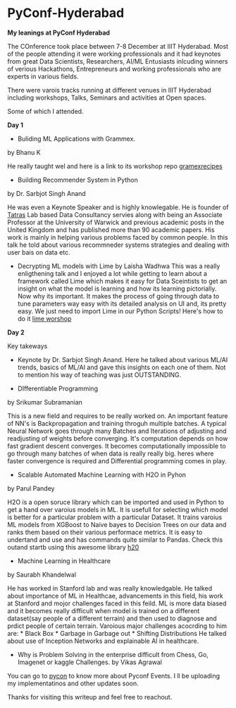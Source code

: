 # PyConf-Hyderabad
**My leanings at PyConf Hyderabad**

The COnference took place between 7-8 December at IIIT Hyderabad. Most of the people attending it were working professionals and it had keynotes from great Data Scientists, Researchers, AI/ML Entusiasts inlcuding winners of verious Hackathons, Entrepreneurs and working professionals who are experts in various fields.

There were varois tracks running at different venues in IIIT Hyderabad including workshops, Talks, Seminars and activities at Open spaces.

Some of which I attended.


**Day 1**
* Buliding ML Applications with Grammex.

by Bhanu K


He really taught wel and here is a link to its workshop repo [gramexrecipes](https://github.com/gramexrecipes/gramex-ml-workshop)

* Building Recommender System in Python 

by Dr. Sarbjot Singh Anand


He was even a Keynote Speaker and is highly knowlegable. He is founder of [Tatras](https://tatrasdata.com/) Lab based Data Consultancy servies along with being an Associate Professor at the University of Warwick and previous academic posts in the United Kingdom and has published more than 90 academic papers. His work is mainly in helping various problems faced by common people. 
In this talk he told about various recommneder systems strategies and dealing with user bais on data etc.

* Decrypting ML models with Lime
by Laisha Wadhwa
This was a really enligthening talk and I enjoyed a lot while getting to learn about a framework called Lime which makes it easy for Data Sceintists to get an insight on what the model is learning and how its learning pictorially. Now why its important. It makes the process of going through data to tune parameters way easy with its detailed analysis on UI and, its pretty easy. We just need to import Lime in our Python Scripts!
Here's how to do it [lime worshop](https://github.com/laishawadhwa/PyConf-2019---Lime-Workshop)

**Day 2**

Key takeways
* Keynote by Dr. Sarbjot Singh Anand.
Here he talked about various ML/AI trends, basics of ML/AI and gave this insights on each one of them. Not to mention his way of teaching was just OUTSTANDING.

* DIfferentiable Programming 

by Srikumar Subramanian


This is a new field and requires to be really worked on. An important feature of NN's is Backpropagation and training throguh multiple batches. A typical Neural Network goes through many Batches and Iterations of adjusting and readjusting of weights before converging. It's computation depends on how fast gradient descent converges. It becomes computationally impossible to go through many batches of when data is really really big.
heres where faster convergence is required and Differential programming comes in play. 

* Scalable Automated Machine Learning with H2O in Pyhon

by Parul Pandey


H2O is a open soruce library which can be imported and used in Python to get a hand over varoius models in ML. It is usefull for selecting which model is better for a particular problem with a particular Dataset. It trains varoius ML models from XGBoost to Naive bayes to Decision Trees on our data and ranks them based on their various performace metrics. It is easy to undertand and use and has commands quite similar to Pandas.
Check this outand startb using this awesome library 
[h20](http://docs.h2o.ai/h2o/latest-stable/h2o-py/docs/intro.html)


* Machine Learning in Healthcare

by Saurabh Khandelwal


He has worked in Stanford lab and was really knowledgable.
He talked about importance of ML in Healthcae, advancements in this field, his work at Stanford and mojor challenges faced in this feild.
ML is more data biased and it becomes really difficult when model is trained on a different dataset(say people of a different terrain) and then used to diagnose and prdict people of certain terrain. 
Varoious major challenges acocrding to him are:
       * Black Box
       * Garbage in Garbage out
       * Shifting Distributions
He talked about use of Inception Networks and explainable AI in healthcare.

* Why is Problem Solving in the enterprise difficult from Chess, Go, Imagenet or kaggle Challenges.
by Vikas Agrawal


You can go to [pycon](https://pyconf.hydpy.org/2019/index.html#schedule-section) to know more about Pyconf Events.
I ll be uploading my implementatinos and other updates soon.

Thanks for visiting this writeup and feel free to reachout.
